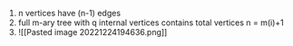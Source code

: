 1. n vertices have (n-1) edges
2. full m-ary tree with q internal vertices contains total vertices n = m(i)+1
3. ![[Pasted image 20221224194636.png]]